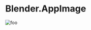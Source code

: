 # Blender.AppImage

![foo](https://github.com/nx-appbuild-hub/Blender.AppImage//actions/workflows/makefile.yml/badge.svg)
